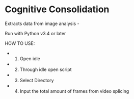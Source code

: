 # Cognitive Consolidation
Extracts data from image analysis - 

Run with Python v3.4 or later

HOW TO USE:
- 1) Open idle
- 2) Through idle open script
- 3) Select Directory
- 4) Input the total amount of frames from video splicing
